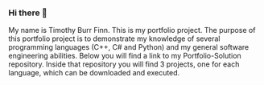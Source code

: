 ### Hi there 👋

My name is Timothy Burr Finn. This is my portfolio project. The purpose of this portfolio project is to demonstrate my knowledge of several programming languages (C++, C# and Python) and my general software engineering abilities. Below you will find a link to my Portfolio-Solution repository. Inside that repository you will find 3 projects, one for each language, which can be downloaded and executed. 

<!--
**tbfinn/tbfinn** is a ✨ _special_ ✨ repository because its `README.md` (this file) appears on your GitHub profile.

Here are some ideas to get you started:

- 🔭 I’m currently working on ...
- 🌱 I’m currently learning ...
- 👯 I’m looking to collaborate on ...
- 🤔 I’m looking for help with ...
- 💬 Ask me about ...
- 📫 How to reach me: ...
- 😄 Pronouns: ...
- ⚡ Fun fact: ...
-->
